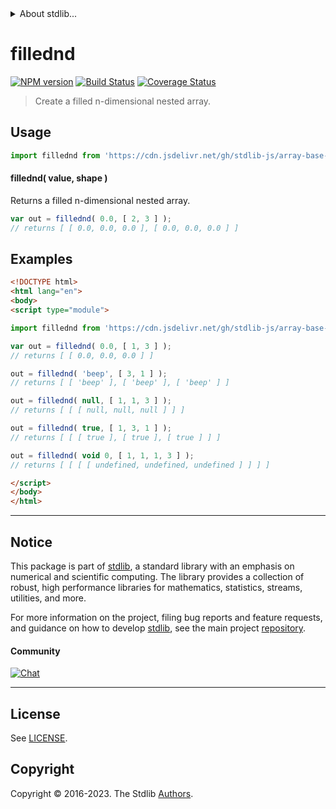 <!--

@license Apache-2.0

Copyright (c) 2023 The Stdlib Authors.

Licensed under the Apache License, Version 2.0 (the "License");
you may not use this file except in compliance with the License.
You may obtain a copy of the License at

   http://www.apache.org/licenses/LICENSE-2.0

Unless required by applicable law or agreed to in writing, software
distributed under the License is distributed on an "AS IS" BASIS,
WITHOUT WARRANTIES OR CONDITIONS OF ANY KIND, either express or implied.
See the License for the specific language governing permissions and
limitations under the License.

-->


<details>
  <summary>
    About stdlib...
  </summary>
  <p>We believe in a future in which the web is a preferred environment for numerical computation. To help realize this future, we've built stdlib. stdlib is a standard library, with an emphasis on numerical and scientific computation, written in JavaScript (and C) for execution in browsers and in Node.js.</p>
  <p>The library is fully decomposable, being architected in such a way that you can swap out and mix and match APIs and functionality to cater to your exact preferences and use cases.</p>
  <p>When you use stdlib, you can be absolutely certain that you are using the most thorough, rigorous, well-written, studied, documented, tested, measured, and high-quality code out there.</p>
  <p>To join us in bringing numerical computing to the web, get started by checking us out on <a href="https://github.com/stdlib-js/stdlib">GitHub</a>, and please consider <a href="https://opencollective.com/stdlib">financially supporting stdlib</a>. We greatly appreciate your continued support!</p>
</details>

# fillednd

[![NPM version][npm-image]][npm-url] [![Build Status][test-image]][test-url] [![Coverage Status][coverage-image]][coverage-url] <!-- [![dependencies][dependencies-image]][dependencies-url] -->

> Create a filled n-dimensional nested array.

<!-- Section to include introductory text. Make sure to keep an empty line after the intro `section` element and another before the `/section` close. -->

<section class="intro">

</section>

<!-- /.intro -->

<!-- Package usage documentation. -->



<section class="usage">

## Usage

```javascript
import fillednd from 'https://cdn.jsdelivr.net/gh/stdlib-js/array-base-fillednd@esm/index.mjs';
```

#### fillednd( value, shape )

Returns a filled n-dimensional nested array.

```javascript
var out = fillednd( 0.0, [ 2, 3 ] );
// returns [ [ 0.0, 0.0, 0.0 ], [ 0.0, 0.0, 0.0 ] ]
```

</section>

<!-- /.usage -->

<!-- Package usage notes. Make sure to keep an empty line after the `section` element and another before the `/section` close. -->

<section class="notes">

</section>

<!-- /.notes -->

<!-- Package usage examples. -->

<section class="examples">

## Examples

<!-- eslint no-undef: "error" -->

```html
<!DOCTYPE html>
<html lang="en">
<body>
<script type="module">

import fillednd from 'https://cdn.jsdelivr.net/gh/stdlib-js/array-base-fillednd@esm/index.mjs';

var out = fillednd( 0.0, [ 1, 3 ] );
// returns [ [ 0.0, 0.0, 0.0 ] ]

out = fillednd( 'beep', [ 3, 1 ] );
// returns [ [ 'beep' ], [ 'beep' ], [ 'beep' ] ]

out = fillednd( null, [ 1, 1, 3 ] );
// returns [ [ [ null, null, null ] ] ]

out = fillednd( true, [ 1, 3, 1 ] );
// returns [ [ [ true ], [ true ], [ true ] ] ]

out = fillednd( void 0, [ 1, 1, 1, 3 ] );
// returns [ [ [ [ undefined, undefined, undefined ] ] ] ]

</script>
</body>
</html>
```

</section>

<!-- /.examples -->

<!-- Section to include cited references. If references are included, add a horizontal rule *before* the section. Make sure to keep an empty line after the `section` element and another before the `/section` close. -->

<section class="references">

</section>

<!-- /.references -->

<!-- Section for related `stdlib` packages. Do not manually edit this section, as it is automatically populated. -->

<section class="related">

</section>

<!-- /.related -->

<!-- Section for all links. Make sure to keep an empty line after the `section` element and another before the `/section` close. -->


<section class="main-repo" >

* * *

## Notice

This package is part of [stdlib][stdlib], a standard library with an emphasis on numerical and scientific computing. The library provides a collection of robust, high performance libraries for mathematics, statistics, streams, utilities, and more.

For more information on the project, filing bug reports and feature requests, and guidance on how to develop [stdlib][stdlib], see the main project [repository][stdlib].

#### Community

[![Chat][chat-image]][chat-url]

---

## License

See [LICENSE][stdlib-license].


## Copyright

Copyright &copy; 2016-2023. The Stdlib [Authors][stdlib-authors].

</section>

<!-- /.stdlib -->

<!-- Section for all links. Make sure to keep an empty line after the `section` element and another before the `/section` close. -->

<section class="links">

[npm-image]: http://img.shields.io/npm/v/@stdlib/array-base-fillednd.svg
[npm-url]: https://npmjs.org/package/@stdlib/array-base-fillednd

[test-image]: https://github.com/stdlib-js/array-base-fillednd/actions/workflows/test.yml/badge.svg?branch=v0.1.0
[test-url]: https://github.com/stdlib-js/array-base-fillednd/actions/workflows/test.yml?query=branch:v0.1.0

[coverage-image]: https://img.shields.io/codecov/c/github/stdlib-js/array-base-fillednd/main.svg
[coverage-url]: https://codecov.io/github/stdlib-js/array-base-fillednd?branch=main

<!--

[dependencies-image]: https://img.shields.io/david/stdlib-js/array-base-fillednd.svg
[dependencies-url]: https://david-dm.org/stdlib-js/array-base-fillednd/main

-->

[chat-image]: https://img.shields.io/gitter/room/stdlib-js/stdlib.svg
[chat-url]: https://app.gitter.im/#/room/#stdlib-js_stdlib:gitter.im

[stdlib]: https://github.com/stdlib-js/stdlib

[stdlib-authors]: https://github.com/stdlib-js/stdlib/graphs/contributors

[umd]: https://github.com/umdjs/umd
[es-module]: https://developer.mozilla.org/en-US/docs/Web/JavaScript/Guide/Modules

[deno-url]: https://github.com/stdlib-js/array-base-fillednd/tree/deno
[umd-url]: https://github.com/stdlib-js/array-base-fillednd/tree/umd
[esm-url]: https://github.com/stdlib-js/array-base-fillednd/tree/esm
[branches-url]: https://github.com/stdlib-js/array-base-fillednd/blob/main/branches.md

[stdlib-license]: https://raw.githubusercontent.com/stdlib-js/array-base-fillednd/main/LICENSE

</section>

<!-- /.links -->
